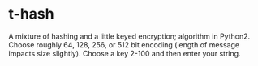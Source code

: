 # t-hash
A mixture of hashing and a little keyed encryption; algorithm in Python2.
Choose roughly 64, 128, 256, or 512 bit encoding (length of message impacts size slightly).
Choose a key 2-100 and then enter your string.
